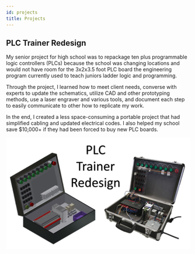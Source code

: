 ```yaml
---
id: projects
title: Projects
---
```



## PLC Trainer Redesign
My senior project for high school was to repackage ten plus programmable logic controllers (PLCs) because the school was changing locations and would not have room for the 3x2x3.5 foot PLC board the engineering program currently used to teach juniors ladder logic and programming. 

Through the project, I learned how to meet client needs, converse with experts to update the schematics, utilize CAD and other prototyping methods, use a laser engraver and various tools, and document each step to easily communicate to other how to replicate my work.

In the end, I created a less space-consuming a portable project that had simplified cabling and updated electrical codes. I also helped my school save $10,000+ if they had been forced to buy new PLC boards.

![Repackageing PLC Traniners](./assets/PLCpic.JPG)
